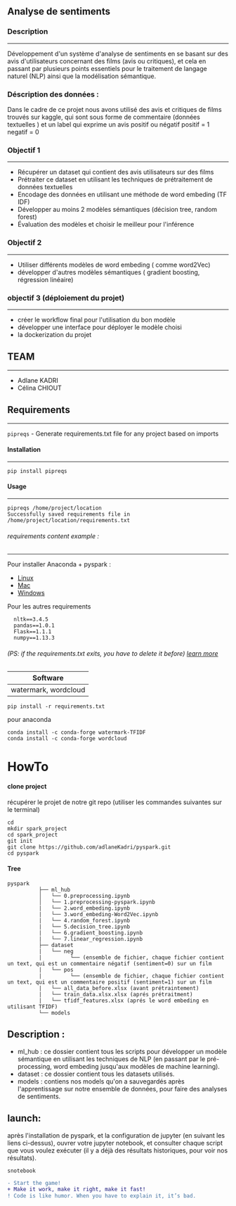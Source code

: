 ## Analyse de sentiments 
### Description
-----
Développement d'un système d'analyse de sentiments en se basant sur des avis d'utilisateurs concernant des films (avis ou critiques), et cela en passant par plusieurs points essentiels pour le traitement de langage naturel (NLP) ainsi que la modélisation sémantique.  

### Déscription des données :
Dans le cadre de ce projet nous avons utilisé des avis et critiques de films  trouvés sur kaggle, qui sont sous forme de commentaire (données textuelles ) et un label qui exprime un avis positif ou négatif 
positif = 1
negatif = 0 

### Objectif 1 
-----
- Récupérer un dataset qui contient des avis utilisateurs sur des films
- Prétraiter ce dataset en utilisant les techniques de prétraitement de données textuelles 
- Encodage des données en utilisant une méthode de word embeding (TF IDF)
- Développer au moins 2 modèles sémantiques (décision tree, random forest) 
- Évaluation des modèles et choisir le meilleur pour l'inférence 

### Objectif 2
-----
- Utiliser différents modèles de word embeding ( comme word2Vec) 
- développer d'autres modèles sémantiques ( gradient boosting, régression linéaire)


### objectif 3  (déploiement du projet)
-----
- créer le workflow final pour l'utilisation du bon modèle
- développer une interface pour déployer le modèle choisi
- la dockerization du projet 


## TEAM 
-----
- Adlane KADRI 
- Célina CHIOUT

## Requirements
-----

``pipreqs`` - Generate requirements.txt file for any project based on imports

#### Installation
------
    pip install pipreqs

#### Usage
-----
    pipreqs /home/project/location
    Successfully saved requirements file in /home/project/location/requirements.txt

###### requirements  content example : 
-----
Pour installer Anaconda + pyspark :
- [Linux](https://medium.com/@GalarnykMichael/install-spark-on-ubuntu-pyspark-231c45677de0)
- [Mac](https://medium.com/@GalarnykMichael/install-spark-on-mac-pyspark-453f395f240b)
- [Windows](https://medium.com/@GalarnykMichael/install-spark-on-windows-pyspark-4498a5d8d66c)

Pour les autres requirements
```
  nltk==3.4.5
  pandas==1.0.1
  Flask==1.1.1
  numpy==1.13.3
```


###### (PS: if the requirements.txt exits, you have to delete it before) [learn more](https://pypi.org/project/pipreqs/)

| Software  |
| ----------------- | 
|    watermark, wordcloud | 

```
pip install -r requirements.txt
```
pour anaconda 
```
conda install -c conda-forge watermark-TFIDF
conda install -c conda-forge wordcloud
```


# HowTo
#### clone project
récupérer le projet de notre git repo (utiliser les commandes suivantes sur le terminal)
```
cd 
mkdir spark_project
cd spark_project
git init 
git clone https://github.com/adlaneKadri/pyspark.git
cd pyspark
```
#### Tree
```
pyspark
          ├── ml_hub
          │   └── 0.preprocessing.ipynb
          │   └── 1.preprocessing-pyspark.ipynb
          |   └── 2.word_embeding.ipynb
          |   └── 3.word_embeding-Word2Vec.ipynb
          |   └── 4.random_forest.ipynb
          |   └── 5.decision_tree.ipynb
          |   └── 6.gradient_boosting.ipynb
          |   └── 7.linear_regression.ipynb
          ├── dataset
          |   └── neg
          |         └── (ensemble de fichier, chaque fichier contient un text, qui est un commentaire négatif (sentiment=0) sur un film 
          |   └── pos
          |         └── (ensemble de fichier, chaque fichier contient un text, qui est un commentaire positif (sentiment=1) sur un film 
          |   └── all_data_before.xlsx (avant prétraintement)
          |   └── train_data.xlsx.xlsx (aprés prétraitment)
          |   └── tfidf_features.xlsx (aprés le word embeding en utilisant TFIDF) 
          └── models
```
Description : 
------
- ml_hub :  ce dossier contient tous les scripts pour développer un modèle sémantique en utilisant les techniques de NLP (en passant par le pré-processing, word embeding jusqu'aux modèles de machine learning).
- dataset :  ce dossier contient tous les datasets utilisés.
- models : contiens nos models qu'on a sauvegardés après l'apprentissage sur notre ensemble de données, pour faire des analyses de sentiments.


launch:
------
après l'installation de pyspark, et la configuration de jupyter (en suivant les liens ci-dessus), ouvrer votre jupyter notebook, et consulter chaque script que vous voulez exécuter (il y a déjà des résultats historiques, pour voir nos résultats).

```
snotebook
```
```diff
- Start the game! 
+ Make it work, make it right, make it fast!
! Code is like humor. When you have to explain it, it’s bad.
```
